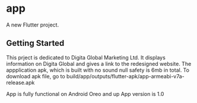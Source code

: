 # app

A new Flutter project.

## Getting Started

This prject is dedicated to Digita Global Marketing Ltd.
It displays information on Digita Global and gives a link to the redesigned website.
The appplication apk, which is built with no sound null safety is 6mb in total.
To download apk file, go to build/app/outputs/flutter-apk/app-armeabi-v7a-release.apk

App is fully functional on Android Oreo and up
App version is 1.0
